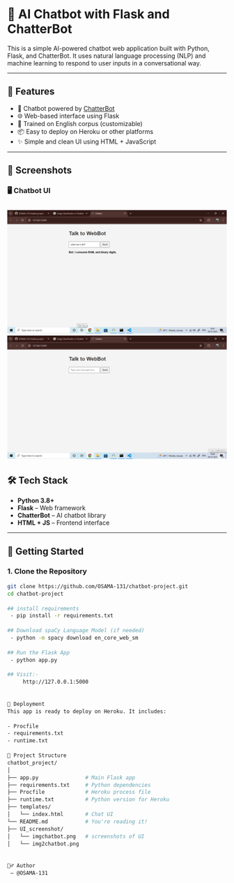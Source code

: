 # 💬 AI Chatbot with Flask and ChatterBot

This is a simple AI-powered chatbot web application built with Python, Flask, and ChatterBot. It uses natural language processing (NLP) and machine learning to respond to user inputs in a conversational way.

---

## 🚀 Features

- 🤖 Chatbot powered by [ChatterBot](https://github.com/gunthercox/ChatterBot)
- 🌐 Web-based interface using Flask
- 🧠 Trained on English corpus (customizable)
- 📦 Easy to deploy on Heroku or other platforms
- ✨ Simple and clean UI using HTML + JavaScript

---

## 📸 Screenshots
  ### 🖥️ Chatbot UI
![Chatbot running in browser](UI_screenshot/imgchatbot.png)
![Chatbot running in browser](UI_screenshot/img2chatbot.png)
---

## 🛠️ Tech Stack

- **Python 3.8+**
- **Flask** – Web framework
- **ChatterBot** – AI chatbot library
- **HTML + JS** – Frontend interface

---

## 🧪 Getting Started

### 1. Clone the Repository
```bash
git clone https://github.com/OSAMA-131/chatbot-project.git
cd chatbot-project

## install requirements
 - pip install -r requirements.txt

## Download spaCy Language Model (if needed)
 - python -m spacy download en_core_web_sm

## Run the Flask App
 - python app.py

## Visit:-
     http://127.0.0.1:5000


🚀 Deployment
This app is ready to deploy on Heroku. It includes:

- Procfile
- requirements.txt
- runtime.txt

📂 Project Structure
chatbot_project/
│
├── app.py               # Main Flask app
├── requirements.txt     # Python dependencies
├── Procfile             # Heroku process file
├── runtime.txt          # Python version for Heroku
├── templates/
│   └── index.html       # Chat UI
└── README.md            # You're reading it!
├── UI_screenshot/
│   └── imgchatbot.png   # screenshots of UI
│   └── img2chatbot.png    


🙋‍♂️ Author
 – @OSAMA-131


